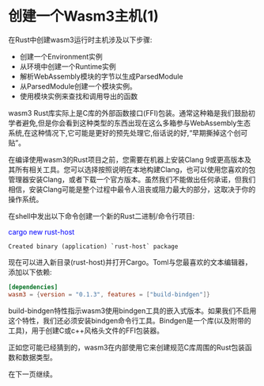 # 创建一个Wasm3主机(1)

在Rust中创建wasm3运行时主机涉及以下步骤:
- 创建一个Environment实例
- 从环境中创建一个Runtime实例
- 解析WebAssembly模块的字节以生成ParsedModule
- 从ParsedModule创建一个模块实例。
- 使用模块实例来查找和调用导出的函数

wasm3 Rust库实际上是C库的外部函数接口(FFI)包装。通常这种箱是我们鼓励初学者避免,但是你会看到这种类型的东西出现在这么多箱参与WebAssembly生态系统,在这种情况下,它可能是更好的预先处理它,俗话说的好,“早期撕掉这个创可贴”。

在编译使用wasm3的Rust项目之前，您需要在机器上安装Clang 9或更高版本及其所有相关工具。您可以选择按照说明在本地构建Clang，也可以使用您喜欢的包管理器安装Clang，或者下载一个官方版本。虽然我们不能做出任何承诺，但我们相信，安装Clang可能是整个过程中最令人沮丧或阻力最大的部分，这取决于你的操作系统。

在shell中发出以下命令创建一个新的Rust二进制/命令行项目:

<font color=Blue>cargo new rust-host</font>

```text
Created binary (application) `rust-host` package
```

现在可以进入新目录(rust-host)并打开Cargo。Toml与您最喜欢的文本编辑器，添加以下依赖:

```toml
[dependencies]
wasm3 = {version = "0.1.3", features = ["build-bindgen"]}
```

build-bindgen特性指示wasm3使用bindgen工具的嵌入式版本。如果我们不启用这个特性，我们还必须安装bindgen命令行工具。Bindgen是一个库(以及附带的工具)，用于创建C或c++风格头文件的FFI包装器。

正如您可能已经猜到的，wasm3在内部使用它来创建规范C库周围的Rust包装函数和数据类型。

在下一页继续。